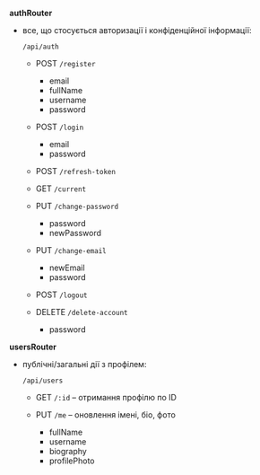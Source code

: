 **authRouter**

- все, що стосується авторизації і конфіденційної інформації:

  `/api/auth`

  - POST `/register`

    - email
    - fullName
    - username
    - password

  - POST `/login`

    - email
    - password

  - POST `/refresh-token`

  - GET `/current`

  - PUT `/change-password`

    - password
    - newPassword

  - PUT `/change-email`

    - newEmail
    - password

  - POST `/logout`

  - DELETE `/delete-account`
    - password

**usersRouter**

- публічні/загальні дії з профілем:

  `/api/users`

  - GET `/:id` – отримання профілю по ID
  - PUT `/me` – оновлення імені, біо, фото

    - fullName
    - username
    - biography
    - profilePhoto

<!-- GET /api/users — список всіх користувачів (публічний список, можливо з пошуком)
GET /api/users/:id/followers — підписники
GET /api/users/:id/following — підписки
POST /api/users/:id/follow — підписатись
DELETE /api/users/:id/follow — відписатись -->
